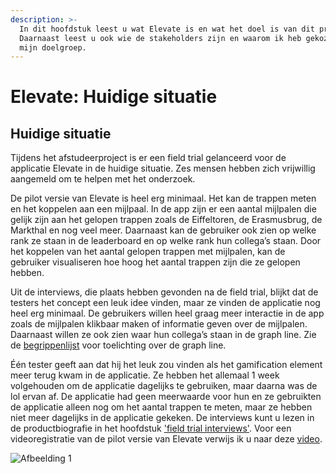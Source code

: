 ```yaml
---
description: >-
  In dit hoofdstuk leest u wat Elevate is en wat het doel is van dit product.
  Daarnaast leest u ook wie de stakeholders zijn en waarom ik heb gekozen voor
  mijn doelgroep.
---
```


# Elevate: Huidige situatie

## Huidige situatie

Tijdens het afstudeerproject is er een field trial gelanceerd voor de applicatie Elevate in de huidige situatie. Zes mensen hebben zich vrijwillig aangemeld om te helpen met het onderzoek. 

De pilot versie van Elevate is heel erg minimaal. Het kan de trappen meten en het koppelen aan een mijlpaal. In de app zijn er een aantal mijlpalen die gelijk zijn aan het gelopen trappen zoals de Eiffeltoren, de Erasmusbrug, de Markthal en nog veel meer. Daarnaast kan de gebruiker ook zien op welke rank ze staan in de leaderboard en op welke rank hun collega’s staan. Door het koppelen van het aantal gelopen trappen met mijlpalen, kan de gebruiker visualiseren hoe hoog het aantal trappen zijn die ze gelopen hebben. 

Uit de interviews, die plaats hebben gevonden na de field trial, blijkt dat de testers het concept een leuk idee vinden, maar ze vinden de applicatie nog heel erg minimaal. De gebruikers willen heel graag meer interactie in de app zoals de mijlpalen klikbaar maken of informatie geven over de mijlpalen. Daarnaast willen ze ook zien waar hun collega’s staan in de graph line. Zie de [begrippenlijst](https://s-sontoidjojo.gitbook.io/designrationale/begrippenlijst) voor toelichting over de graph line.

Één tester geeft aan dat hij het leuk zou vinden als het gamification element meer terug kwam in de applicatie. Ze hebben het allemaal 1 week volgehouden om de applicatie dagelijks te gebruiken, maar daarna was de lol ervan af. De applicatie had geen meerwaarde voor hun en ze gebruikten de applicatie alleen nog om het aantal trappen te meten, maar ze hebben niet meer dagelijks in de applicatie gekeken. De interviews kunt u lezen in de productbiografie in het hoofdstuk ['field trial interviews'](https://s-sontoidjojo.gitbook.io/productbiografie/designbrief/field-trial/field-trial-interviews). Voor een videoregistratie van de pilot versie van Elevate verwijs ik u naar deze [video](https://s-sontoidjojo.gitbook.io/productbiografie/designbrief/field-trial).

![Afbeelding 1](../.gitbook/assets/img_2257.PNG)



